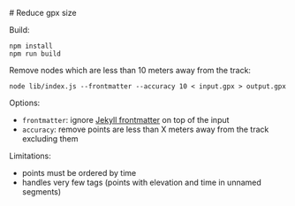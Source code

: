 # Reduce gpx size

Build:

```
npm install
npm run build
```

Remove nodes which are less than 10 meters away from the track:

```
node lib/index.js --frontmatter --accuracy 10 < input.gpx > output.gpx
```

Options:

* `frontmatter`: ignore [Jekyll frontmatter](http://jekyllrb.com/docs/frontmatter/) on top of the input
* `accuracy`: remove points are less than X meters away from the track excluding them

Limitations:

* points must be ordered by time
* handles very few tags (points with elevation and time in unnamed segments)
